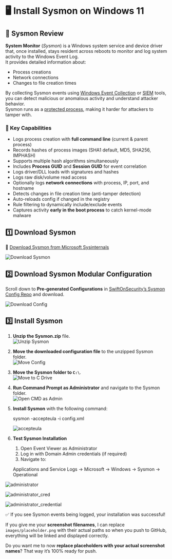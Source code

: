 # 🖥️ Install Sysmon on Windows 11

## 📌 Sysmon Review

**System Monitor** (*Sysmon*) is a Windows system service and device driver that, once installed, stays resident across reboots to monitor and log system activity to the Windows Event Log.  
It provides detailed information about:

- Process creations
- Network connections
- Changes to file creation times

By collecting Sysmon events using [Windows Event Collection](https://msdn.microsoft.com/library/windows/desktop/bb427443(v=vs.85).aspx) or [SIEM](https://en.wikipedia.org/wiki/Security_information_and_event_management) tools, you can detect malicious or anomalous activity and understand attacker behavior.  
Sysmon runs as a [protected process](https://learn.microsoft.com/en-us/windows/win32/services/protecting-anti-malware-services-#system-protected-process), making it harder for attackers to tamper with.


### 🔹 Key Capabilities

- Logs process creation with **full command line** (current & parent process)
- Records hashes of process images (SHA1 default, MD5, SHA256, IMPHASH)
- Supports multiple hash algorithms simultaneously
- Includes **Process GUID** and **Session GUID** for event correlation
- Logs driver/DLL loads with signatures and hashes
- Logs raw disk/volume read access
- Optionally logs **network connections** with process, IP, port, and hostname
- Detects changes in file creation time (anti-tamper detection)
- Auto-reloads config if changed in the registry
- Rule filtering to dynamically include/exclude events
- Captures activity **early in the boot process** to catch kernel-mode malware


## 1️⃣ Download Sysmon

🔗 [Download Sysmon from Microsoft Sysinternals](https://learn.microsoft.com/en-us/sysinternals/downloads/sysmon)  

![Download Sysmon](images/sysmon_download.png)  


## 2️⃣ Download Sysmon Modular Configuration

Scroll down to **Pre-generated Configurations** in [SwiftOnSecurity’s Sysmon Config Repo](https://github.com/SwiftOnSecurity/sysmon-config) and download.  

![Download Config](images/sysmon_config_download.png)  


## 3️⃣ Install Sysmon

1. **Unzip the Sysmon.zip** file.  
   ![Unzip Sysmon](images/sysmon_unzip.png)  

2. **Move the downloaded configuration file** to the unzipped Sysmon folder.  
   ![Move Config](images/sysmon_move_config.png)  

3. **Move the Sysmon folder to `C:\`**.  
   ![Move to C Drive](images/sysmon_move_c.png)  

4. **Run Command Prompt as Administrator** and navigate to the Sysmon folder.  
   ![Open CMD as Admin](images/sysmon_cmd_admin.png)  

5. **Install Sysmon** with the following command:  

   sysmon -accepteula -i config.xml

   ![accepteula](images/accepteula.png)

6. **Test Sysmon Installation**
   1. Open Event Viewer as Administrator
   2. Log in with Domain Admin credentials (if required)
   3. Navigate to:
   
   Applications and Service Logs → Microsoft → Windows → Sysmon → Operational

![administrator](images/credentials.png)

![administrator_cred](images/credentials1.png)

![administrator_credential](images/credentials2.png)

✅ If you see Sysmon events being logged, your installation was successful!

If you give me your **screenshot filenames**, I can replace `images/placeholder.png` with their actual paths so when you push to GitHub, everything will be linked and displayed correctly.  

Do you want me to now **replace placeholders with your actual screenshot names**? That way it’s 100% ready for push.
